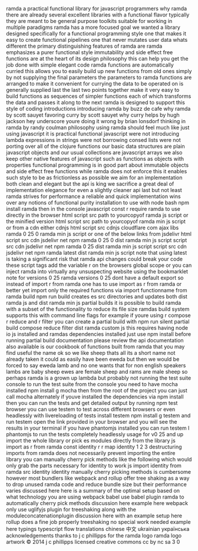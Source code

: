 ramda a practical functional library for javascript programmers why ramda there are already several excellent libraries with a functional flavor typically they are meant to be general purpose toolkits suitable for working in multiple paradigms ramda has a more focused goal we wanted a library designed specifically for a functional programming style one that makes it easy to create functional pipelines one that never mutates user data whats different the primary distinguishing features of ramda are ramda emphasizes a purer functional style immutability and side effect free functions are at the heart of its design philosophy this can help you get the job done with simple elegant code ramda functions are automatically curried this allows you to easily build up new functions from old ones simply by not supplying the final parameters the parameters to ramda functions are arranged to make it convenient for currying the data to be operated on is generally supplied last the last two points together make it very easy to build functions as sequences of simpler functions each of which transforms the data and passes it along to the next ramda is designed to support this style of coding introductions introducing ramda by buzz de cafe why ramda by scott sauyet favoring curry by scott sauyet why curry helps by hugh jackson hey underscore youre doing it wrong by brian lonsdorf thinking in ramda by randy coulman philosophy using ramda should feel much like just using javascript it is practical functional javascript were not introducing lambda expressions in strings were not borrowing consed lists were not porting over all of the clojure functions our basic data structures are plain javascript objects and our usual collections are javascript arrays we also keep other native features of javascript such as functions as objects with properties functional programming is in good part about immutable objects and side effect free functions while ramda does not enforce this it enables such style to be as frictionless as possible we aim for an implementation both clean and elegant but the api is king we sacrifice a great deal of implementation elegance for even a slightly cleaner api last but not least ramda strives for performance a reliable and quick implementation wins over any notions of functional purity installation to use with node bash npm install ramda then in the console javascript const r require ramda to use directly in the browser html script src path to yourcopyof ramda js script or the minified version html script src path to yourcopyof ramda min js script or from a cdn either cdnjs html script src cdnjs cloudflare com ajax libs ramda 0 25 0 ramda min js script or one of the below links from jsdelivr html script src cdn jsdelivr net npm ramda 0 25 0 dist ramda min js script script src cdn jsdelivr net npm ramda 0 25 dist ramda min js script script src cdn jsdelivr net npm ramda latest dist ramda min js script note that using latest is taking a significant risk that ramda api changes could break your code these script tags add the variable r on the browsers global scope or you can inject ramda into virtually any unsuspecting website using the bookmarklet note for versions 0 25 ramda versions 0 25 dont have a default export so instead of import r from ramda one has to use import as r from ramda or better yet import only the required functions via import functionname from ramda build npm run build creates es src directories and updates both dist ramda js and dist ramda min js partial builds it is possible to build ramda with a subset of the functionality to reduce its file size ramdas build system supports this with command line flags for example if youre using r compose r reduce and r filter you can create a partial build with npm run silent partial build compose reduce filter dist ramda custom js this requires having node io js installed and ramdas dependencies installed just use npm install before running partial build documentation please review the api documentation also available is our cookbook of functions built from ramda that you may find useful the name ok so we like sheep thats all its a short name not already taken it could as easily have been eweda but then we would be forced to say eweda lamb and no one wants that for non english speakers lambs are baby sheep ewes are female sheep and rams are male sheep so perhaps ramda is a grown up lambda but probably not running the test suite console to run the test suite from the console you need to have mocha installed npm install g mocha then from the root of the project you can just call mocha alternately if youve installed the dependencies via npm install then you can run the tests and get detailed output by running npm test browser you can use testem to test across different browsers or even headlessly with livereloading of tests install testem npm install g testem and run testem open the link provided in your browser and you will see the results in your terminal if you have phantomjs installed you can run testem l phantomjs to run the tests completely headlessly usage for v0 25 and up import the whole library or pick es modules directly from the library js import as r from ramda const identity r r map identity 1 2 3 destructuring imports from ramda does not necessarily prevent importing the entire library you can manually cherry pick methods like the following which would only grab the parts necessary for identity to work js import identity from ramda src identity identity manually cherry picking methods is cumbersome however most bundlers like webpack and rollup offer tree shaking as a way to drop unused ramda code and reduce bundle size but their performance varies discussed here here is a summary of the optimal setup based on what technology you are using webpack babel use babel plugin ramda to automatically cherry pick methods discussion here example here webpack only use uglifyjs plugin for treeshaking along with the moduleconcatenationplugin discussion here with an example setup here rollup does a fine job properly treeshaking no special work needed example here typings typescript flow translations chinese 中文 ukrainian українська acknowledgements thanks to j c phillipps for the ramda logo ramda logo artwork © 2014 j c phillipps licensed creative commons cc by nc sa 3 0